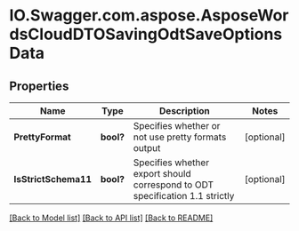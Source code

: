 # IO.Swagger.com.aspose.AsposeWordsCloudDTOSavingOdtSaveOptionsData
## Properties

Name | Type | Description | Notes
------------ | ------------- | ------------- | -------------
**PrettyFormat** | **bool?** | Specifies whether or not use pretty formats output | [optional] 
**IsStrictSchema11** | **bool?** | Specifies whether export should correspond to ODT specification 1.1 strictly | [optional] 

[[Back to Model list]](../README.md#documentation-for-models) [[Back to API list]](../README.md#documentation-for-api-endpoints) [[Back to README]](../README.md)

